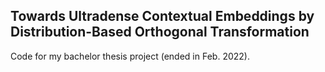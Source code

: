 Towards Ultradense Contextual Embeddings by Distribution-Based Orthogonal Transformation
----

Code for my bachelor thesis project (ended in Feb. 2022). 

